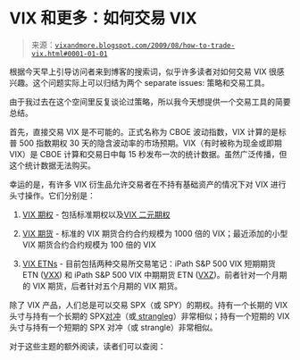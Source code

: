 <!--yml

类别：未分类

日期：2024-05-18 17:33:26

-->

# VIX 和更多：如何交易 VIX

> 来源：[`vixandmore.blogspot.com/2009/08/how-to-trade-vix.html#0001-01-01`](http://vixandmore.blogspot.com/2009/08/how-to-trade-vix.html#0001-01-01)

根据今天早上引导访问者来到博客的搜索词，似乎许多读者对如何交易 VIX 很感兴趣。这个问题实际上可以归结为两个 separate issues: 策略和交易工具。

由于我过去在这个空间里反复谈论过策略，所以我今天想提供一个交易工具的简要总结。

首先，直接交易 VIX 是不可能的。正式名称为 CBOE 波动指数，VIX 计算的是标普 500 指数期权 30 天的隐含波动率的市场预期。VIX（有时被称为现金或即期 VIX）是 CBOE 计算和交易日中每 15 秒发布一次的统计数据。虽然广泛传播，但这个统计数据无法购买。

幸运的是，有许多 VIX 衍生品允许交易者在不持有基础资产的情况下对 VIX 进行头寸操作。它们分别是：

1.  [VIX 期权](http://vixandmore.blogspot.com/search/label/VIX%20options) - 包括标准期权以及[VIX 二元期权](http://vixandmore.blogspot.com/2008/09/vix-binary-options.html)

1.  [VIX 期货](http://vixandmore.blogspot.com/search/label/VIX%20futures) - 标准的 VIX 期货合约合约规模为 1000 倍的 VIX；最近添加的小型 VIX 期货合约合约规模为 100 倍的 VIX

1.  [VIX ETNs](http://vixandmore.blogspot.com/search/label/VIX%20ETN) - 目前包括两种交易所交易笔记：iPath S&P 500 VIX 短期期货 ETN ([VXX](http://vixandmore.blogspot.com/search/label/VXX)) 和 iPath S&P 500 VIX 中期期货 ETN ([VXZ](http://vixandmore.blogspot.com/search/label/VXZ))。前者针对一个月期的 VIX 期货，后者针对五个月期的 VIX 期货。

除了 VIX 产品，人们总是可以交易 SPX（或 SPY）的期权。持有一个长期的 VIX 头寸与持有一个长期的 SPX[对冲](http://vixandmore.blogspot.com/search/label/straddle)（或[ strangleg](http://vixandmore.blogspot.com/search/label/strangle)）非常相似；持有一个短期的 VIX 头寸与持有一个短期的 SPX 对冲（或 strangle）非常相似。

对于这些主题的额外阅读，读者们可以查阅：
